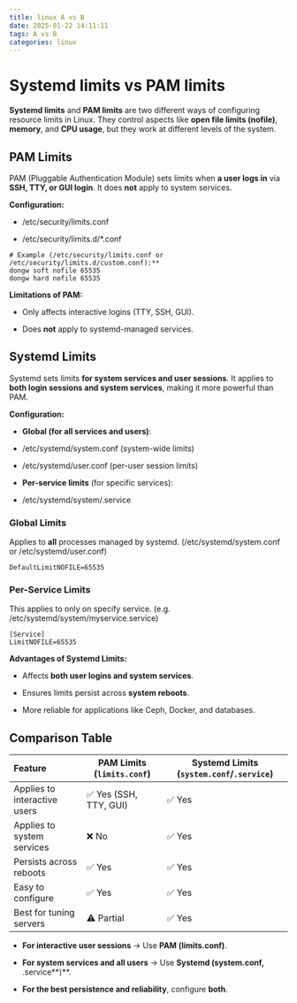 ```yaml
---
title: linux A vs B
date: 2025-01-22 14:11:11
tags: A vs B
categories: linux
---
```


# Systemd limits vs PAM limits

**Systemd limits** and **PAM limits** are two different ways of configuring resource limits in Linux. They control aspects like **open file limits (**nofile**)**, **memory**, and **CPU usage**, but they work at different levels of the system.

## PAM Limits

PAM (Pluggable Authentication Module) sets limits when **a user logs in** via **SSH, TTY, or GUI login**. It does **not** apply to system services. 

**Configuration:**

- /etc/security/limits.conf

- /etc/security/limits.d/*.conf

```shell
# Example (/etc/security/limits.conf or /etc/security/limits.d/custom.conf):**
dongw soft nofile 65535
dongw hard nofile 65535
```

**Limitations of PAM:**

- Only affects interactive logins (TTY, SSH, GUI).

- Does **not** apply to systemd-managed services.

## Systemd Limits

Systemd sets limits **for system services and user sessions**. It applies to **both login sessions and system services**, making it more powerful than PAM.

**Configuration:**

- **Global (for all services and users)**:

- /etc/systemd/system.conf (system-wide limits)

- /etc/systemd/user.conf (per-user session limits)

- **Per-service limits** (for specific services):

- /etc/systemd/system/<service>.service

### Global Limits

Applies to **all** processes managed by systemd. (/etc/systemd/system.conf or /etc/systemd/user.conf)

```shell
DefaultLimitNOFILE=65535
```

### Per-Service Limits

 This applies to only on specify service. (e.g. /etc/systemd/system/myservice.service)

```shell
[Service]
LimitNOFILE=65535
```

**Advantages of Systemd Limits:**

- Affects **both user logins and system services**.

- Ensures limits persist across **system reboots**.

- More reliable for applications like Ceph, Docker, and databases.

## **Comparison Table**

**Feature** | **PAM Limits (`limits.conf`)** | **Systemd Limits (`system.conf`/`.service`)**
:----------|-----------------------------------|-------------------------------------------
Applies to interactive users | ✅ Yes (SSH, TTY, GUI) | ✅ Yes
Applies to system services | ❌ No | ✅ Yes
Persists across reboots | ✅ Yes | ✅ Yes
Easy to configure | ✅ Yes | ✅ Yes
Best for tuning servers | ⚠️  Partial | ✅ Yes

- **For interactive user sessions** → Use **PAM (**limits.conf**)**.

- **For system services and all users** → Use **Systemd (**system.conf**,** .service**)**.

- **For the best persistence and reliability**, configure **both**.